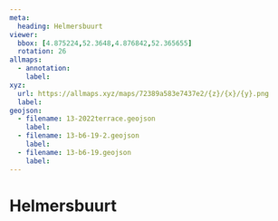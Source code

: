 ```yaml
---
meta:
  heading: Helmersbuurt
viewer:
  bbox: [4.875224,52.3648,4.876842,52.365655]
  rotation: 26
allmaps:
  - annotation:
    label:
xyz:
  url: https://allmaps.xyz/maps/72389a583e7437e2/{z}/{x}/{y}.png
  label:
geojson: 
  - filename: 13-2022terrace.geojson
    label: 
  - filename: 13-b6-19-2.geojson
    label: 
  - filename: 13-b6-19.geojson
    label: 
---
```

# Helmersbuurt